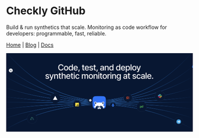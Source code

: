 # Checkly GitHub

Build & run synthetics that scale. Monitoring as code workflow for developers: programmable, fast, reliable.

[Home](https://checklyhq.com?utm_source=readme&utm_medium=readme-file&utm_id=github) | [Blog](https://blog.checklyhq.com?utm_source=readme&utm_medium=readme-file&utm_id=github) | [Docs](https://checklyhq.com/docs?utm_source=readme&utm_medium=readme-file&utm_id=github)

![homepage_hero](./teaser.png)
